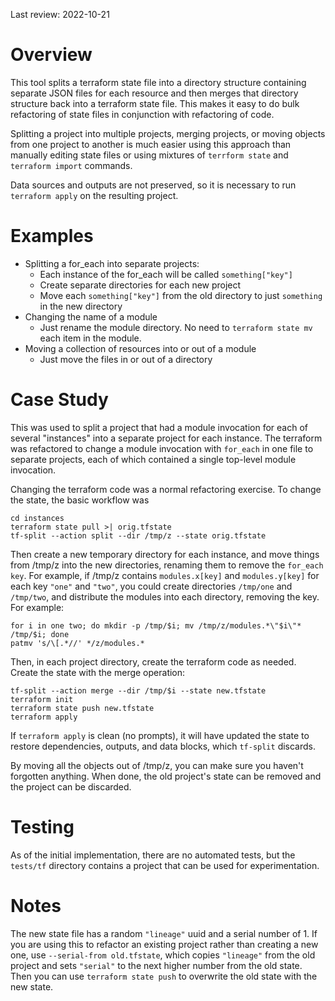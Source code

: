 Last review: 2022-10-21

# Overview

This tool splits a terraform state file into a directory structure containing separate JSON files
for each resource and then merges that directory structure back into a terraform state file. This
makes it easy to do bulk refactoring of state files in conjunction with refactoring of code.

Splitting a project into multiple projects, merging projects, or moving objects from one project to
another is much easier using this approach than manually editing state files or using mixtures of
`terrform state` and `terraform import` commands.

Data sources and outputs are not preserved, so it is necessary to run `terraform apply` on the
resulting project.

# Examples

* Splitting a for_each into separate projects:
  * Each instance of the for_each will be called `something["key"]`
  * Create separate directories for each new project
  * Move each `something["key"]` from the old directory to just `something` in the new directory
* Changing the name of a module
  * Just rename the module directory. No need to `terraform state mv` each item in the module.
* Moving a collection of resources into or out of a module
  * Just move the files in or out of a directory

# Case Study

This was used to split a project that had a module invocation for each of several "instances" into a
separate project for each instance. The terraform was refactored to change a module invocation with
`for_each` in one file to separate projects, each of which contained a single top-level module
invocation.

Changing the terraform code was a normal refactoring exercise. To change the state, the basic
workflow was

```
cd instances
terraform state pull >| orig.tfstate
tf-split --action split --dir /tmp/z --state orig.tfstate
```

Then create a new temporary directory for each instance, and move things from /tmp/z into the new
directories, renaming them to remove the `for_each key`. For example, if /tmp/z contains
`modules.x[key]` and `modules.y[key]` for each key `"one"` and `"two"`, you could create directories
`/tmp/one` and `/tmp/two`, and distribute the modules into each directory, removing the key. For
example:

```
for i in one two; do mkdir -p /tmp/$i; mv /tmp/z/modules.*\"$i\"* /tmp/$i; done
patmv 's/\[.*//' */z/modules.*
```

Then, in each project directory, create the terraform code as needed. Create the state with the
merge operation:

```
tf-split --action merge --dir /tmp/$i --state new.tfstate
terraform init
terraform state push new.tfstate
terraform apply
```

If `terraform apply` is clean (no prompts), it will have updated the state to restore dependencies,
outputs, and data blocks, which `tf-split` discards.

By moving all the objects out of /tmp/z, you can make sure you haven't forgotten anything. When
done, the old project's state can be removed and the project can be discarded.

# Testing

As of the initial implementation, there are no automated tests, but the `tests/tf` directory
contains a project that can be used for experimentation.

# Notes

The new state file has a random `"lineage"` uuid and a serial number of 1. If you are using this to
refactor an existing project rather than creating a new one, use `--serial-from old.tfstate`, which
copies `"lineage"` from the old project and sets `"serial"` to the next higher number from the old
state. Then you can use `terraform state push` to overwrite the old state with the new state.

